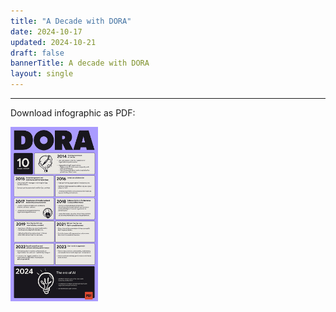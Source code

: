 ```yaml
---
title: "A Decade with DORA"
date: 2024-10-17
updated: 2024-10-21
draft: false
bannerTitle: A decade with DORA
layout: single
---
```



<object data="decade-with-dora-infographic.svg" id="dora-core-model" type="image/svg+xml" style="width:200%;"></object>

-----

Download infographic as PDF:

<a href="Decade-with-DORA-Infographic.pdf" target="_blank"><img src="decade-with-dora-infographic_thumbnail.png" style="max-width:10em;"></a>
